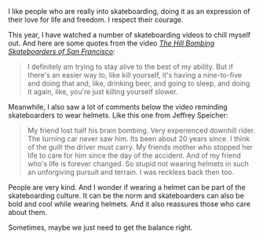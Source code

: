 I like people who are really into skateboarding, doing it as an expression of their love for life and freedom. I respect their courage.

This year, I have watched a number of skateboarding videos to chill myself out. And here are some quotes from the video *[The Hill Bombing Skateboarders of San Francisco](https://youtu.be/2d6TBfIZzh0)*:

> I definitely am trying to stay alive to the best of my ability. But if there's an easier way to, like kill yourself, it's having a nine-to-five and doing that and, like, drinking beer, and going to sleep, and doing it again, like, you're just killing yourself slower. 

Meanwhile, I also saw a lot of comments below the video reminding skateboarders to wear helmets. Like this one from Jeffrey Speicher: 

> My friend lost half his brain bombing. Very experienced downhill rider. The turning car never saw him. Its been about 20 years since. I think of the guilt the driver must carry. My friends mother who stopped her life to care for him since the day of the accident. And of my friend who's life is forever changed. So stupid not wearing helmets in such an unforgiving pursuit and terrain. I was reckless back then too.

People are very kind. And I wonder if wearing a helmet can be part of the skateboarding culture. It can be the norm and skateboarders can also be bold and cool while wearing helmets. And it also reassures those who care about them. 

Sometimes, maybe we just need to get the balance right.
